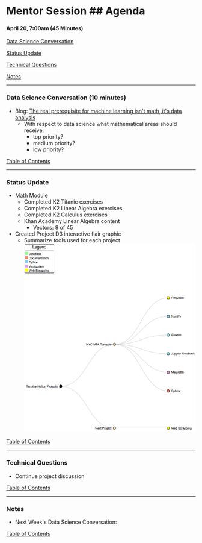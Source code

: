 # Mentor Session ## Agenda

#### April 20, 7:00am (45 Minutes)


[Data Science Conversation](#ds_converstation)

[Status Update](#status_update)

[Technical Questions](#technical_questions)

[Notes](#notes)


---
### <a name="ds_conversation"></a> Data Science Conversation (10 minutes)
- Blog: [The real prerequisite for machine learning isn't math, it's data analysis](https://www.r-bloggers.com/the-real-prerequisite-for-machine-learning-isnt-math-its-data-analysis/)
    - With respect to data science what mathematical areas should receive:
        - top priority?
        - medium priority?
        - low priority? 

[Table of Contents](#toc)


---
### <a name="status_update"></a> Status Update
- Math Module
    - Completed K2 Titanic exercises
    - Completed K2 Linear Algebra exercises
    - Completed K2 Calculus exercises
    - Khan Academy Linear Algebra content
        - Vectors: 9 of 45
- Created Project D3 interactive flair graphic
    - Summarize tools used for each project
![alt_text](../images/projects/projects.png)

[Table of Contents](#toc)


---
### <a name="technical_questions"></a> Technical Questions
- Continue project discussion 

[Table of Contents](#toc)


---
### <a name="notes"></a> Notes
- Next Week's Data Science Conversation: 

[Table of Contents](#toc)

